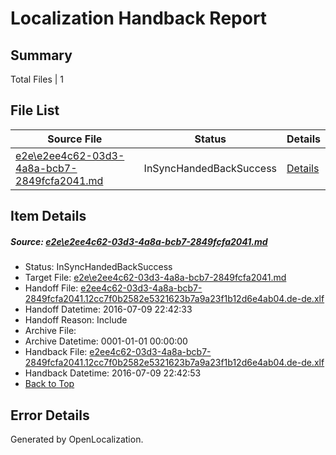 # <a name='report-top'></a> Localization Handback Report

## Summary
 Total Files | 1

## File List
 Source File | Status | Details 
 ----------- | ------ | ------- 
 [e2e\e2ee4c62-03d3-4a8a-bcb7-2849fcfa2041.md](https://github.com/OpenLocalizationTestOrg/oltest/blob/21ddbbc7c784c0019103b5a573188872b84bf36a/e2e/e2ee4c62-03d3-4a8a-bcb7-2849fcfa2041.md) | InSyncHandedBackSuccess | [Details](#0523256b187bd7ef3d3768ab1af1232e656c6b176)

## Item Details
##### <a name='0523256b187bd7ef3d3768ab1af1232e656c6b176'></a> Source: [e2e\e2ee4c62-03d3-4a8a-bcb7-2849fcfa2041.md](https://github.com/OpenLocalizationTestOrg/oltest/blob/21ddbbc7c784c0019103b5a573188872b84bf36a/e2e/e2ee4c62-03d3-4a8a-bcb7-2849fcfa2041.md)
* Status: InSyncHandedBackSuccess
* Target File: [e2e\e2ee4c62-03d3-4a8a-bcb7-2849fcfa2041.md](https://github.com/OpenLocalizationTestOrg/oltest-dede-fly/blob/6347842f12148ff28c45e645c6bdf657c85c7b62/e2e/e2ee4c62-03d3-4a8a-bcb7-2849fcfa2041.md)
* Handoff File: [e2ee4c62-03d3-4a8a-bcb7-2849fcfa2041.12cc7f0b2582e5321623b7a9a23f1b12d6e4ab04.de-de.xlf](https://github.com/OpenLocalizationTestOrg/olhandoff-e2e/blob/21805394d69ef8102699cc781216f9043ceadb4f/ol-handoff/OpenLocalizationTestOrg/oltest-dede-fly/ci/ht/e2ee4c62-03d3-4a8a-bcb7-2849fcfa2041.12cc7f0b2582e5321623b7a9a23f1b12d6e4ab04.de-de.xlf)
* Handoff Datetime: 2016-07-09 22:42:33
* Handoff Reason: Include
* Archive File: 
* Archive Datetime: 0001-01-01 00:00:00
* Handback File: [e2ee4c62-03d3-4a8a-bcb7-2849fcfa2041.12cc7f0b2582e5321623b7a9a23f1b12d6e4ab04.de-de.xlf](https://github.com/OpenLocalizationTestOrg/olhandback-e2e/blob/c067106d3f06fe4565f172b362f87364f2cb1177/ol-handback/OpenLocalizationTestOrg/oltest-dede-fly/ci/ht/e2ee4c62-03d3-4a8a-bcb7-2849fcfa2041.12cc7f0b2582e5321623b7a9a23f1b12d6e4ab04.de-de.xlf)
* Handback Datetime: 2016-07-09 22:42:53
* [Back to Top](#report-top)


## Error Details

Generated by OpenLocalization.
